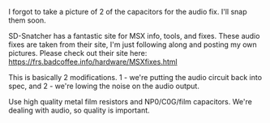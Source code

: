I forgot to take a picture of 2 of the capacitors for the audio fix. I'll snap them soon.

SD-Snatcher has a fantastic site for MSX info, tools, and fixes. These audio fixes are taken from their site, I'm just following along and posting my own pictures. Please check out their site here: https://frs.badcoffee.info/hardware/MSXfixes.html

This is basically 2 modifications. 1 - we're putting the audio circuit back into spec, and 2 - we're lowing the noise on the audio output.

Use high quality metal film resistors and NP0/C0G/film capacitors. We're dealing with audio, so quality is important.
